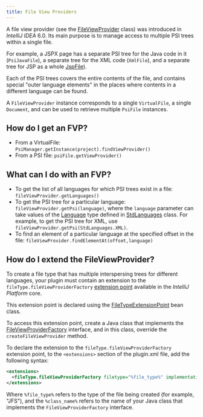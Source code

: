 ```yaml
---
title: File View Providers
---
```


A file view provider (see the [FileViewProvider](upsource:///platform/core-api/src/com/intellij/psi/FileViewProvider.java) class) was introduced in *IntelliJ IDEA* 6.0. Its main purpose is to manage access to multiple PSI trees within a single file.

For example, a JSPX page has a separate PSI tree for the Java code in it (`PsiJavaFile`), a separate tree for the XML code (`XmlFile`), and a separate tree for JSP as a whole [JspFile](upsource:///java/jsp-openapi/src/com/intellij/psi/jsp/JspFile.java)).

Each of the PSI trees covers the entire contents of the file, and contains special "outer language elements" in the places where contents in a different language can be found.

A `FileViewProvider` instance corresponds to a single `VirtualFile`, a single `Document`, and can be used to retrieve multiple `PsiFile` instances.

## How do I get an FVP?

* From a VirtualFile: `PsiManager.getInstance(project).findViewProvider()`
* From a PSI file: `psiFile.getViewProvider()`

## What can I do with an FVP?

* To get the list of all languages for which PSI trees exist in a file: `fileViewProvider.getLanguages()`
* To get the PSI tree for a particular language: `fileViewProvider.getPsi(language)`, where the `language` parameter can take values of the [Language](upsource:///platform/core-api/src/com/intellij/lang/Language.java) type defined in [StdLanguages](upsource:///platform/platform-api/src/com/intellij/lang/StdLanguages.java) class. For example, to get the PSI tree for XML, use `fileViewProvider.getPsi(StdLanguages.XML)`.
* To find an element of a particular language at the specified offset in the file: `fileViewProvider.findElementAt(offset,language)`

## How do I extend the FileViewProvider?

To create a file type that has multiple interspersing trees for different languages, your plugin must contain an extension to the `fileType.fileViewProviderFactory` [extension point](/basics/plugin_structure/plugin_extensions_and_extension_points.md) available in the *IntelliJ Platform* core.

This extension point is declared using the [FileTypeExtensionPoint](upsource:///platform/core-api/src/com/intellij/openapi/fileTypes/FileTypeExtensionPoint.java)
bean class.

To access this extension point, create a Java class that implements the [FileViewProviderFactory](upsource:///platform/core-api/src/com/intellij/psi/FileViewProviderFactory.java) interface, and in this class, override the `createFileViewProvider` method.

To declare the extension to the `fileType.fileViewProviderFactory` extension point, to the `<extensions>` section of the plugin.xml file, add the following syntax:

```xml
<extensions>
  <fileType.fileViewProviderFactory filetype="%file_type%" implementationClass="%class_name%" />
</extensions>
```

Where `%file_type%` refers to the type of the file being created (for example, "JFS"), and the `%class_name%` refers to the name of your Java class that implements the `FileViewProviderFactory` interface.
